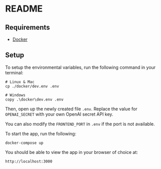 # README

## Requirements

-   [Docker](https://docs.docker.com/get-docker/)

## Setup

To setup the environmental variables, run the following command in your terminal:

```
# Linux & Mac
cp ./docker/dev.env .env

# Windows
copy .\docker\dev.env .env
```

Then, open up the newly created file `.env`. Replace the value for `OPENAI_SECRET` with your own OpenAI secret API key.

You can also modify the `FRONTEND_PORT` in `.env` if the port is not available.

To start the app, run the following:

```
docker-compose up
```

You should be able to view the app in your browser of choice at:

```
http://localhost:3000
```
